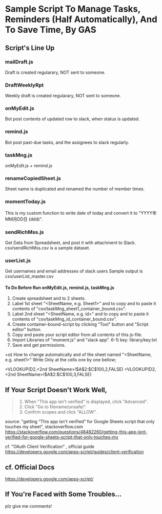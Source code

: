 
# Sample Script To Manage Tasks, Reminders (Half Automatically), And To Save Time, By GAS

## Script's Line Up
### mailDraft.js
Draft is created regularary, NOT sent to someone.

### DraftWeeklyRpt
Weekly draft is created regularary, NOT sent to someone.

### onMyEdit.js
Bot post contents of updated row to slack, when status is updated.

### remind.js
Bot post past-due tasks, and the assignees to slack regularly.

### taskMng.js
onMyEdit.js + remind.js

### renameCopiedSheet.js
Sheet name is duplicated and renamed the number of member times.

### momentToday.js
This is my custom function to write date of today and convert it to "YYYY年MM月DD日 (ddd)".

### sendRichMss.js
Get Data from Spreadsheet, and post it with attachment to Slack.
csv/sendRichMss.csv is a sample dataset.

### userList.js
Get usernames and email addresses of slack users
Sample output is csv/userList_master.csv

#### To Do Before Run onMyEdit.js, remind.js, taskMng.js

1) Create spreadsheet and to 2 sheets.
2) Label 1st sheet "<SheetName, e.g. Sheet1>" and to copy and to paste it contents of "csv/taskMng_sheet1_container_bound.csv". 
3) Label 2nd sheet "<SheetName, e.g. id>" and to copy and to paste it contents of "csv/taskMng_id_container_bound.csv". 
4) Create container-bound-script by clicking "Tool" button and "Script editor" button.
5) Copy and paste your script editor  from all contents of this js-file.
6) Import Libraries of "moment.js" and "slack app".
   6-1) key: library/key.txt
7) Save and get permissions.


+α) How to change automatically <Slack User Name> and <Slack User ID> of the sheet named "<SheetName, e.g. sheet1>"
Write Only at the cells one by one bellow;

<Slack User Name>
=VLOOKUP(D2,<2nd SheetName>!$A$2:$C$100,2,FALSE)

<Slack User ID> 
=VLOOKUP(D2,<2nd SheetName>!$A$2:$C$100,3,FALSE)


## If Your Script Doesn't Work Well, 
>1. When "This app isn't verified" is displayed, click "Advanced".
>2. Click "Go to filename(unsafe)".
>3. Confirm scopes and click "ALLOW".

source: "getting “This app isn't verified” for Google Sheets script that only touches my sheet", stackoverflow.com
https://stackoverflow.com/questions/48482260/getting-this-app-isnt-verified-for-google-sheets-script-that-only-touches-my


cf. "OAuth Client Verification" , official guide
https://developers.google.com/apps-script/guides/client-verification

## cf. Official Docs
https://developers.google.com/apps-script/


## If You're Faced with Some Troubles...
plz give me comments!

